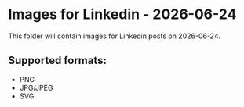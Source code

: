 # Images for Linkedin - 2026-06-24

This folder will contain images for Linkedin posts on 2026-06-24.

## Supported formats:
- PNG
- JPG/JPEG
- SVG
